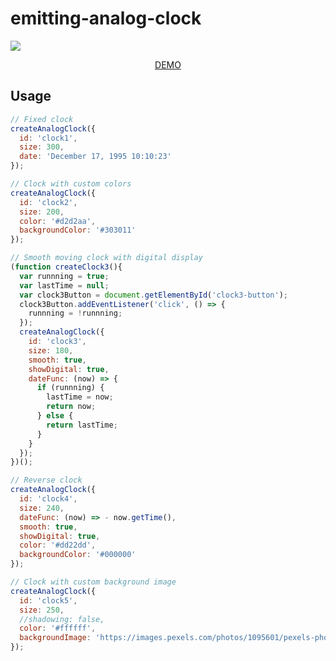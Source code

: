 # emitting-analog-clock

<a href="https://moritanian.github.io/emitting-analog-clock"><img src="https://moritanian.github.io/emitting-analog-clock/sample.png"/></a>


<p align="center"><a href="https://moritanian.github.io/emitting-analog-clock">DEMO</a></p>

## Usage
```index.js
// Fixed clock
createAnalogClock({
  id: 'clock1',
  size: 300,
  date: 'December 17, 1995 10:10:23'
});

// Clock with custom colors
createAnalogClock({
  id: 'clock2',
  size: 200,
  color: '#d2d2aa',
  backgroundColor: '#303011'
});

// Smooth moving clock with digital display 
(function createClock3(){
  var runnning = true;
  var lastTime = null;
  var clock3Button = document.getElementById('clock3-button');
  clock3Button.addEventListener('click', () => {
    runnning = !runnning;
  });
  createAnalogClock({
    id: 'clock3',
    size: 180,
    smooth: true,
    showDigital: true,
    dateFunc: (now) => {
      if (runnning) {
        lastTime = now;
        return now;
      } else {
        return lastTime;
      }
    }
  });
})();

// Reverse clock
createAnalogClock({
  id: 'clock4',
  size: 240,
  dateFunc: (now) => - now.getTime(),
  smooth: true,
  showDigital: true,
  color: '#dd22dd',
  backgroundColor: '#000000'
});

// Clock with custom background image
createAnalogClock({
  id: 'clock5',
  size: 250,
  //shadowing: false,
  color: '#ffffff',
  backgroundImage: 'https://images.pexels.com/photos/1095601/pexels-photo-1095601.jpeg'
});

```
